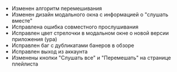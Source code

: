+ Изменен алгоритм перемешивания
+ Изменен дизайн модального окна с информацией о "слушать вместе"
+ Исправлена ошибка совместного прослушивания 
+ Исправлен цвет стрелочки в модальном окне о новой версии приложения (ура)
+ Исправлен баг с дубликатами банеров в обзоре
+ Исправлен выход из аккаунта 
+ Изменены кнопки "Слушать все" и "Перемешать" на странице плейлиста